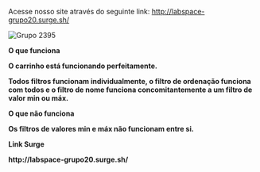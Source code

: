 Acesse nosso site através do seguinte link: http://labspace-grupo20.surge.sh/

![Grupo 2395](https://user-images.githubusercontent.com/77981874/111924302-9085c700-8a82-11eb-986a-3f35c29c7fbe.png)

<b>O que funciona
<p>O carrinho está funcionando perfeitamente.
<p>Todos filtros funcionam individualmente, o filtro de ordenação funciona com todos e o filtro de nome funciona concomitantemente a um filtro de valor min ou máx.
 
<b>O que não funciona
<p>Os filtros de valores min e máx não funcionam entre si. 

<b>Link Surge
<p>http://labspace-grupo20.surge.sh/
